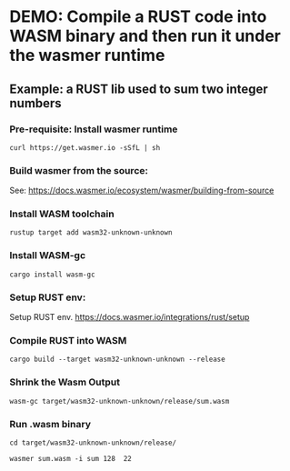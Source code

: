 # DEMO: Compile a RUST code into WASM binary and then run it under the  wasmer runtime
## Example: a RUST lib used to sum two integer numbers

### Pre-requisite: Install wasmer runtime
`curl https://get.wasmer.io -sSfL | sh`

### Build wasmer from the source:
See: https://docs.wasmer.io/ecosystem/wasmer/building-from-source

### Install WASM toolchain
`rustup target add wasm32-unknown-unknown`

### Install WASM-gc
`cargo install wasm-gc`

### Setup RUST env:
Setup RUST env.  https://docs.wasmer.io/integrations/rust/setup

### Compile RUST into WASM
`cargo build --target wasm32-unknown-unknown --release`

### Shrink the Wasm Output
`wasm-gc target/wasm32-unknown-unknown/release/sum.wasm`

### Run .wasm binary
`cd target/wasm32-unknown-unknown/release/`

`wasmer sum.wasm -i sum 128  22`
